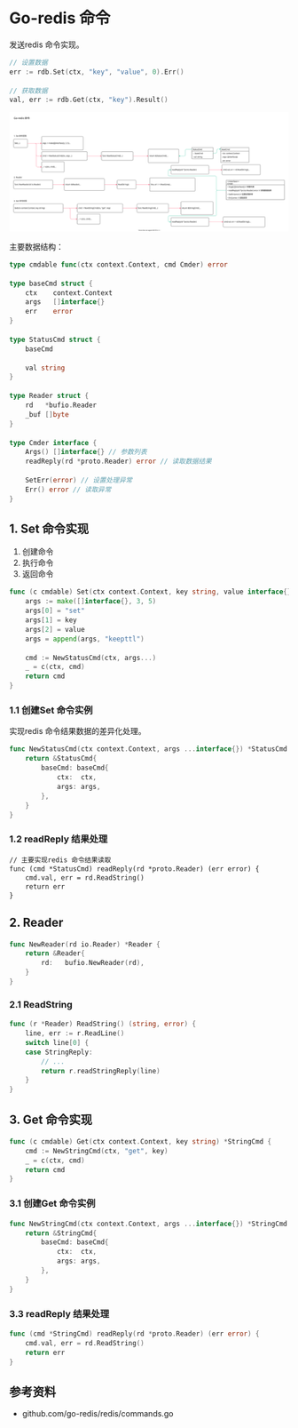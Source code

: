 <!-- ---
title: Go-redis 命令
date: 2020-11-11 13:22:14
category: showcode, redis
--- -->

# Go-redis 命令

发送redis 命令实现。

```go
// 设置数据
err := rdb.Set(ctx, "key", "value", 0).Err()

// 获取数据
val, err := rdb.Get(ctx, "key").Result()
```

![](images/go-redis_cmd.svg)

主要数据结构：

```go
type cmdable func(ctx context.Context, cmd Cmder) error

type baseCmd struct {
    ctx    context.Context
    args   []interface{}
    err    error
}

type StatusCmd struct {
    baseCmd

    val string
}

type Reader struct {
    rd   *bufio.Reader
    _buf []byte
}

type Cmder interface {
    Args() []interface{} // 参数列表
    readReply(rd *proto.Reader) error // 读取数据结果

    SetErr(error) // 设置处理异常
    Err() error // 读取异常
}
```

## 1. Set 命令实现

1. 创建命令
2. 执行命令
3. 返回命令

```go
func (c cmdable) Set(ctx context.Context, key string, value interface{}, expiration time.Duration) *StatusCmd {
    args := make([]interface{}, 3, 5)
    args[0] = "set"
    args[1] = key
    args[2] = value
    args = append(args, "keepttl")

    cmd := NewStatusCmd(ctx, args...)
    _ = c(ctx, cmd)
    return cmd
}
```

### 1.1 创建Set 命令实例

实现redis 命令结果数据的差异化处理。

```go
func NewStatusCmd(ctx context.Context, args ...interface{}) *StatusCmd {
    return &StatusCmd{
        baseCmd: baseCmd{
            ctx:  ctx,
            args: args,
        },
    }
}
```

### 1.2 readReply 结果处理

```
// 主要实现redis 命令结果读取
func (cmd *StatusCmd) readReply(rd *proto.Reader) (err error) {
    cmd.val, err = rd.ReadString()
    return err
}
```

## 2. Reader

```go
func NewReader(rd io.Reader) *Reader {
    return &Reader{
        rd:   bufio.NewReader(rd),
    }
}
```

### 2.1 ReadString

```go
func (r *Reader) ReadString() (string, error) {
    line, err := r.ReadLine()
    switch line[0] {
    case StringReply:
        // ...
        return r.readStringReply(line)
    }
}
```

## 3. Get 命令实现

```go
func (c cmdable) Get(ctx context.Context, key string) *StringCmd {
    cmd := NewStringCmd(ctx, "get", key)
    _ = c(ctx, cmd)
    return cmd
}
```

### 3.1 创建Get 命令实例

```go
func NewStringCmd(ctx context.Context, args ...interface{}) *StringCmd {
    return &StringCmd{
        baseCmd: baseCmd{
            ctx:  ctx,
            args: args,
        },
    }
}
```

### 3.3 readReply 结果处理

```go
func (cmd *StringCmd) readReply(rd *proto.Reader) (err error) {
    cmd.val, err = rd.ReadString()
    return err
}
```

## 参考资料

- github.com/go-redis/redis/commands.go

